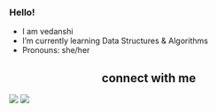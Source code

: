 ### Hello!




- I am vedanshi
- I’m currently learning Data Structures & Algorithms
- Pronouns: she/her

<h2 align="center">connect with me</h2>
<p>
<a href="https://linkedin.com/in/vedanshi-p-81a07723b/" target="_blank" rel="noopener noreferrer"><img src="https://img.shields.io/badge/LinkedIn-Vedanshi%20Prajapati-purple?logo=linkedin&logoColor=blue&color=blue" /></a>
<a href="https://twitter.com/Vedanshi555/" target="_blank" rel="noopener noreferrer"><img src="https://img.shields.io/badge/Twitter-vedanshi555-white?logo=twitter&logoColor=blue&color=blue"" /></a>
</p>
